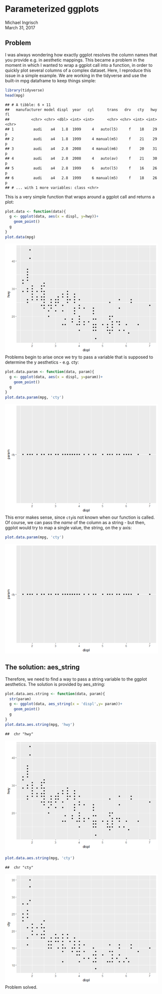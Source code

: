 # Parameterized ggplots
Michael Ingrisch  
March 31, 2017  
## Problem

I was always wondering how exactly ggplot resolves the column names that you provide e.g. in aesthetic mappings.
This became a problem in the moment in which I wanted to wrap a ggplot call into a function, in order to quickly plot several columns of a complex dataset. Here, I reproduce this issue in a simple example.
We are working in the tidyverse and use the built-in mpg dataframe to keep things simple:

```r
library(tidyverse)
head(mpg)
```

```
## # A tibble: 6 × 11
##   manufacturer model displ  year   cyl      trans   drv   cty   hwy    fl
##          <chr> <chr> <dbl> <int> <int>      <chr> <chr> <int> <int> <chr>
## 1         audi    a4   1.8  1999     4   auto(l5)     f    18    29     p
## 2         audi    a4   1.8  1999     4 manual(m5)     f    21    29     p
## 3         audi    a4   2.0  2008     4 manual(m6)     f    20    31     p
## 4         audi    a4   2.0  2008     4   auto(av)     f    21    30     p
## 5         audi    a4   2.8  1999     6   auto(l5)     f    16    26     p
## 6         audi    a4   2.8  1999     6 manual(m5)     f    18    26     p
## # ... with 1 more variables: class <chr>
```
This is a very simple function that wraps around a ggplot call and returns a plot:

```r
plot.data <- function(data){
  g <- ggplot(data, aes(x = displ, y=hwy))+
    geom_point()
  g
}
plot.data(mpg)
```

![](parameterized_ggplots_files/figure-html/plot.data.function-1.png)<!-- -->
Problems begin to arise once we try to pass a variable that is supposed to determine the y aesthetics - e.g. cty:


```r
plot.data.param <- function(data, param){
  g <- ggplot(data, aes(x = displ, y=param))+
    geom_point()
  g
}
plot.data.param(mpg, 'cty')
```

![](parameterized_ggplots_files/figure-html/plot.data.function.param-1.png)<!-- -->
This error makes sense, since `cty`is not known when our function is called. Of course, we can pass the _name_ of the column as a string - but then, ggplot would try to map a single value, the string, on the y axis:


```r
plot.data.param(mpg, 'cty')
```

![](parameterized_ggplots_files/figure-html/unnamed-chunk-1-1.png)<!-- -->

## The solution: aes_string

Therefore, we need to find a way to pass a string variable to the ggplot aesthetics. The solution is provided by aes_string:


```r
plot.data.aes.string <- function(data, param){
  str(param)
  g <- ggplot(data, aes_string(x = 'displ',y= param))+
    geom_point()
  g
}
plot.data.aes.string(mpg, 'hwy')
```

```
##  chr "hwy"
```

![](parameterized_ggplots_files/figure-html/plot.data.aes.string-1.png)<!-- -->

```r
plot.data.aes.string(mpg, 'cty')
```

```
##  chr "cty"
```

![](parameterized_ggplots_files/figure-html/plot.data.aes.string-2.png)<!-- -->
Problem solved.


